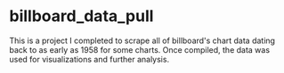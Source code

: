 # billboard_data_pull
This is a project I completed to scrape all of billboard's chart data dating back to as early as 1958 for some charts. Once compiled, the data was used for visualizations and further analysis. 
